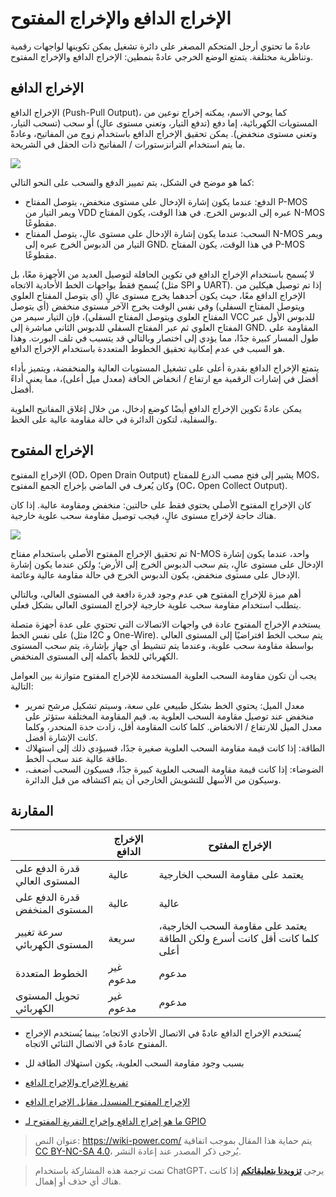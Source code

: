 # الإخراج الدافع والإخراج المفتوح

عادةً ما تحتوي أرجل المتحكم المصغر على دائرة تشغيل يمكن تكوينها لواجهات رقمية وتناظرية مختلفة. يتمتع الوضع الخرجي عادةً بنمطين: الإخراج الدافع والإخراج المفتوح.

## الإخراج الدافع

الإخراج الدافع (Push-Pull Output)، كما يوحي الاسم، يمكنه إخراج نوعين من المستويات الكهربائية، إما دفع (تدفع التيار، وتعني مستوى عالٍ) أو سحب (تسحب التيار، وتعني مستوى منخفض). يمكن تحقيق الإخراج الدافع باستخدام زوج من المفاتيح، وعادةً ما يتم استخدام الترانزستورات / المفاتيح ذات الحقل في الشريحة.

![](https://media.wiki-power.com/img/20211227095254.png)

كما هو موضح في الشكل، يتم تمييز الدفع والسحب على النحو التالي:

- الدفع: عندما يكون إشارة الإدخال على مستوى منخفض، يتوصل المفتاح P-MOS ويمر التيار من VDD عبره إلى الدبوس الخرج. في هذا الوقت، يكون المفتاح N-MOS مقطوعًا.
- السحب: عندما يكون إشارة الإدخال على مستوى عالٍ، يتوصل المفتاح N-MOS ويمر التيار من الدبوس الخرج عبره إلى GND. في هذا الوقت، يكون المفتاح P-MOS مقطوعًا.

لا يُسمح باستخدام الإخراج الدافع في تكوين الحافلة لتوصيل العديد من الأجهزة معًا، بل يُسمح فقط بواجهات الخط الأحادية الاتجاه (مثل SPI و UART). إذا تم توصيل هيكلين من الإخراج الدافع معًا، حيث يكون أحدهما يخرج مستوى عالٍ (أي يتوصل المفتاح العلوي ويتوصل المفتاح السفلي) وفي نفس الوقت يخرج الآخر مستوى منخفض (أي يتوصل المفتاح العلوي ويتوصل المفتاح السفلي)، فإن التيار سيمر من VCC للدبوس الأول عبر المفتاح العلوي ثم عبر المفتاح السفلي للدبوس الثاني مباشرة إلى GND. المقاومة على طول المسار كبيرة جدًا، مما يؤدي إلى اختصار وبالتالي قد يتسبب في تلف البورت. وهذا هو السبب في عدم إمكانية تحقيق الخطوط المتعددة باستخدام الإخراج الدافع.

يتمتع الإخراج الدافع بقدرة أعلى على تشغيل المستويات العالية والمنخفضة، ويتميز بأداء أفضل في إشارات الرقمية مع ارتفاع / انخفاض الحافة (معدل ميل أعلى)، مما يعني أداءً أفضل.

يمكن عادةً تكوين الإخراج الدافع أيضًا كوضع إدخال، من خلال إغلاق المفاتيح العلوية والسفلية، لتكون الدائرة في حالة مقاومة عالية على الخط.

## الإخراج المفتوح

الإخراج المفتوح (OD، Open Drain Output) يشير إلى فتح مصب الدرع للمفتاح MOS، وكان يُعرف في الماضي بإخراج الجمع المفتوح (OC، Open Collect Output).

كان الإخراج المفتوح الأصلي يحتوي فقط على حالتين: منخفض ومقاومة عالية. إذا كان هناك حاجة لإخراج مستوى عالٍ، فيجب توصيل مقاومة سحب علوية خارجية.

![](https://media.wiki-power.com/img/20211228172532.png)

تم تحقيق الإخراج المفتوح الأصلي باستخدام مفتاح N-MOS واحد، عندما يكون إشارة الإدخال على مستوى عالٍ، يتم سحب الدبوس الخرج إلى الأرض؛ ولكن عندما يكون إشارة الإدخال على مستوى منخفض، يكون الدبوس الخرج في حالة مقاومة عالية وعائمة.

أهم ميزة للإخراج المفتوح هي عدم وجود قدرة دافعة في المستوى العالي، وبالتالي يتطلب استخدام مقاومة سحب علوية خارجية لإخراج المستوى العالي بشكل فعلي.

يستخدم الإخراج المفتوح عادة في واجهات الاتصالات التي تحتوي على عدة أجهزة متصلة على نفس الخط (مثل I2C و One-Wire). يتم سحب الخط افتراضيًا إلى المستوى العالي بواسطة مقاومة سحب علوية، وعندما يتم تنشيط أي جهاز بإشارة، يتم سحب المستوى الكهربائي للخط بأكمله إلى المستوى المنخفض.

يجب أن تكون مقاومة السحب العلوية المستخدمة للإخراج المفتوح متوازنة بين العوامل التالية:

- معدل الميل: يحتوي الخط بشكل طبيعي على سعة، وسيتم تشكيل مرشح تمرير منخفض عند توصيل مقاومة السحب العلوية به. قيم المقاومة المختلفة ستؤثر على معدل الميل للارتفاع / الانخفاض. كلما كانت المقاومة أقل، زادت حدة المنحدر، وكلما كانت الإشارة أفضل.
- الطاقة: إذا كانت قيمة مقاومة السحب العلوية صغيرة جدًا، فسيؤدي ذلك إلى استهلاك طاقة عالية عند سحب الخط.
- الضوضاء: إذا كانت قيمة مقاومة السحب العلوية كبيرة جدًا، فسيكون السحب أضعف، وسيكون من الأسهل للتشويش الخارجي أن يتم اكتشافه من قبل الدائرة.

## المقارنة

|                                | الإخراج الدافع | الإخراج المفتوح                                                           |
| ------------------------------ | -------------- | ------------------------------------------------------------------------- |
| قدرة الدفع على المستوى العالي  | عالية          | يعتمد على مقاومة السحب الخارجية                                           |
| قدرة الدفع على المستوى المنخفض | عالية          | عالية                                                                     |
| سرعة تغيير المستوى الكهربائي   | سريعة          | يعتمد على مقاومة السحب الخارجية، كلما كانت أقل كانت أسرع ولكن الطاقة أعلى |
| الخطوط المتعددة                | غير مدعوم      | مدعوم                                                                     |
| تحويل المستوى الكهربائي        | غير مدعوم      | مدعوم                                                                     |

- يُستخدم الإخراج الدافع عادةً في الاتصال الأحادي الاتجاه؛ بينما يُستخدم الإخراج المفتوح عادةً في الاتصال الثنائي الاتجاه.
- بسبب وجود مقاومة السحب العلوية، يكون استهلاك الطاقة لل

- [تفريغ الإخراج والإخراج الدافع](https://zhuanlan.zhihu.com/p/41942876)
- [الإخراج المفتوح المنسدل مقابل الإخراج الدافع](https://open4tech.com/open-drain-output-vs-push-pull-output/)
- [ما هو إخراج الدافع وإخراج التفريغ المفتوح لـ GPIO](https://mp.weixin.qq.com/s/bNfSBfYKt_IKnFPvrCYD9Q)

> عنوان النص: <https://wiki-power.com/>
> يتم حماية هذا المقال بموجب اتفاقية [CC BY-NC-SA 4.0](https://creativecommons.org/licenses/by/4.0/deed.zh)، يُرجى ذكر المصدر عند إعادة النشر.

> تمت ترجمة هذه المشاركة باستخدام ChatGPT، يرجى [**تزويدنا بتعليقاتكم**](https://github.com/linyuxuanlin/Wiki_MkDocs/issues/new) إذا كانت هناك أي حذف أو إهمال.
